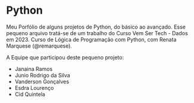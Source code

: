 # Python
Meu Porfólio de alguns projetos de Python, do básico ao avançado.
Esse pequeno arquivo tratá-se de um trabalho do Curso Vem Ser Tech - Dados em 2023.
Curso de Lógica de Programação com Python, com Renata Marquese (@remarquese).

A Equipe que participou deste pequeno projeto:
* Janaina Ramos
* Junio Rodrigo da Silva
* Vanderson Gonçalves
* Esdra Lourenço
* Cid Quintela
